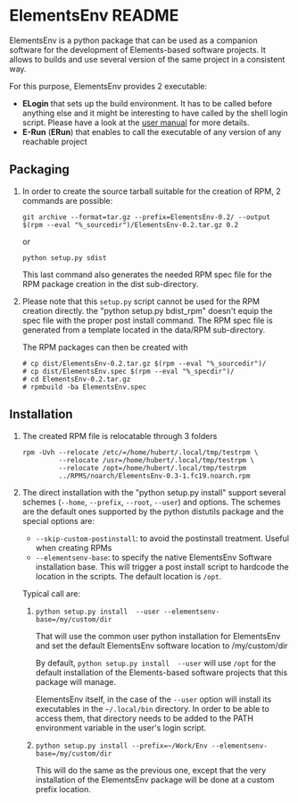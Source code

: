 # ElementsEnv README

ElementsEnv is a python package that can be used as a companion software for the development of Elements-based software projects. It allows to builds and use several version of the same project in a consistent way. 

For this purpose, ElementsEnv provides 2 executable:
* **ELogin** that sets up the build environment. It has to be called before anything else and it might be interesting to have called by the shell login script. Please have a look at the [user manual](doc/Manual.md) for more details.
* **E-Run** (**ERun**) that enables to call the executable of any version of any reachable project

## Packaging

1. In order to create the source tarball suitable for the creation of RPM, 2 commands are possible:

   ```
   git archive --format=tar.gz --prefix=ElementsEnv-0.2/ --output $(rpm --eval "%_sourcedir")/ElementsEnv-0.2.tar.gz 0.2
   ```
   or

   ```
   python setup.py sdist
   ```
   
   This last command also generates the needed RPM spec file for the RPM package creation in the dist sub-directory.

1. Please note that this `setup.py` script cannot be used for the RPM creation directly.
   the "python setup.py bdist_rpm" doesn't equip the spec file with the
   proper post install command. The RPM spec file is generated from a template located in the data/RPM sub-directory. 
   
   The RPM packages can then be created with
   
   ```
   # cp dist/ElementsEnv-0.2.tar.gz $(rpm --eval "%_sourcedir")/
   # cp dist/ElementsEnv.spec $(rpm --eval "%_specdir")/
   # cd ElementsEnv-0.2.tar.gz 
   # rpmbuild -ba ElementsEnv.spec
   ```

## Installation


1. The created RPM file is relocatable through 3 folders

   ```
   rpm -Uvh --relocate /etc/=/home/hubert/.local/tmp/testrpm \
            --relocate /usr=/home/hubert/.local/tmp/testrpm \
            --relocate /opt=/home/hubert/.local/tmp/testrpm  
            ../RPMS/noarch/ElementsEnv-0.3-1.fc19.noarch.rpm
   ```

1. The direct installation with the "python setup.py install" support several
   schemes (`--home`, `--prefix`, `--root`, `--user`) and options. The schemes are the
   default ones supported by the python distutils package and the special options
   are:
   * `--skip-custom-postinstall`: to avoid the postinstall treatment. Useful when
      creating RPMs
   * `--elementsenv-base`: to specify the native ElementsEnv Software installation base. This will trigger a post install script to hardcode the location in the scripts. The default location is `/opt`.

   Typical call are:
   1. `python setup.py install  --user --elementsenv-base=/my/custom/dir`

      That will use the common user python installation for ElementsEnv and set
      the default ElementsEnv software location to /my/custom/dir
      
      By default, `python setup.py install  --user` will use `/opt` for the default installation of the Elements-based software projects that this package will manage.
      
      ElementsEnv itself, in the case of the `--user` option will install its executables in the `~/.local/bin` directory. In order to be able to access them, that directory needs to be added to the PATH environment variable in the user's login script.
      

   1. `python setup.py install --prefix=~/Work/Env --elementsenv-base=/my/custom/dir`

      This will do the same as the previous one, except that the very installation
      of the ElementsEnv package will be done at a custom prefix location.
       
 


